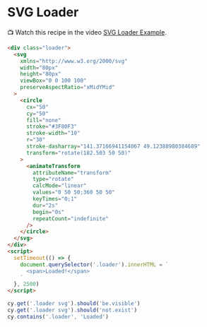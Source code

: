 # SVG Loader

<!-- fiddle Animated SVG loader -->

📺 Watch this recipe in the video [SVG Loader Example](https://youtu.be/Abv7m9H_15Y).

```html hide
<div class="loader">
  <svg
    xmlns="http://www.w3.org/2000/svg"
    width="80px"
    height="80px"
    viewBox="0 0 100 100"
    preserveAspectRatio="xMidYMid"
  >
    <circle
      cx="50"
      cy="50"
      fill="none"
      stroke="#3F80F3"
      stroke-width="10"
      r="30"
      stroke-dasharray="141.37166941154067 49.12388980384689"
      transform="rotate(182.503 50 50)"
    >
      <animateTransform
        attributeName="transform"
        type="rotate"
        calcMode="linear"
        values="0 50 50;360 50 50"
        keyTimes="0;1"
        dur="2s"
        begin="0s"
        repeatCount="indefinite"
      />
    </circle>
  </svg>
</div>
<script>
  setTimeout(() => {
    document.querySelector('.loader').innerHTML = `
      <span>Loaded!</span>
    `
  }, 2500)
</script>
```

```js
cy.get('.loader svg').should('be.visible')
cy.get('.loader svg').should('not.exist')
cy.contains('.loader', 'Loaded')
```

<!-- fiddle-end -->
